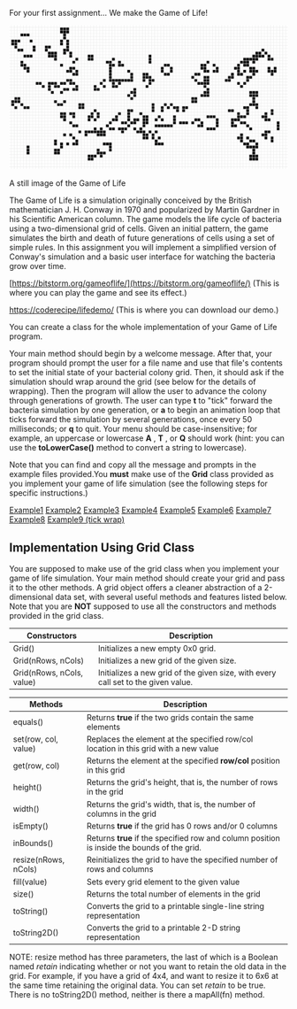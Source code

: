 For your first assignment... We make the Game of Life!

 ![](step0-1.png)

A still image of the Game of Life

The Game of Life is a simulation originally conceived by the British mathematician J. H. Conway in 1970 and popularized by Martin Gardner in his Scientific American column. The game models the life cycle of bacteria using a two-dimensional grid of cells. Given an initial pattern, the game simulates the birth and death of future generations of cells using a set of simple rules. In this assignment you will implement a simplified version of Conway&#39;s simulation and a basic user interface for watching the bacteria grow over time.

[https://bitstorm.org/gameoflife/](https://bitstorm.org/gameoflife/) (This is where you can play the game and see its effect.)

[https://coderecipe/lifedemo/](https://coderecipe/lifedemo/) (This is where you can download our demo.)

You can create a class for the whole implementation of your Game of Life program.

Your main method should begin by a welcome message. After that, your program should prompt the user for a file name and use that file&#39;s contents to set the initial state of your bacterial colony grid. Then, it should ask if the simulation should wrap around the grid (see below for the details of wrapping). Then the program will allow the user to advance the colony through generations of growth. The user can type **t** to &quot;tick&quot; forward the bacteria simulation by one generation, or **a** to begin an animation loop that ticks forward the simulation by several generations, once every 50 milliseconds; or **q** to quit. Your menu should be case-insensitive; for example, an uppercase or lowercase **A** , **T** , or **Q** should work (hint: you can use the **toLowerCase()** method to convert a string to lowercase).

Note that you can find and copy all the message and prompts in the example files provided.You **must** make use of the **Grid** class provided as you implement your game of life simulation (see the following steps for specific instructions.)

[Example1](http://web.stanford.edu/class/archive/cs/cs106b/cs106b.1186/assnFiles/life/output/expected-output-1.txt)
[Example2](http://web.stanford.edu/class/archive/cs/cs106b/cs106b.1186/assnFiles/life/output/expected-output-2.txt)
[Example3](http://web.stanford.edu/class/archive/cs/cs106b/cs106b.1186/assnFiles/life/output/expected-output-3.txt)
[Example4](http://web.stanford.edu/class/archive/cs/cs106b/cs106b.1186/assnFiles/life/output/expected-output-4.txt)
[Example5](http://web.stanford.edu/class/archive/cs/cs106b/cs106b.1186/assnFiles/life/output/expected-output-5.txt)
[Example6](http://web.stanford.edu/class/archive/cs/cs106b/cs106b.1186/assnFiles/life/output/expected-output-6.txt)
[Example7](http://web.stanford.edu/class/archive/cs/cs106b/cs106b.1186/assnFiles/life/output/expected-output-7.txt)
[Example8](http://web.stanford.edu/class/archive/cs/cs106b/cs106b.1186/assnFiles/life/output/expected-output-8.txt)
[Example9 (tick wrap)](http://web.stanford.edu/class/archive/cs/cs106b/cs106b.1186/assnFiles/life/output/expected-output-9.txt)


## Implementation Using Grid Class

You are supposed to make use of the grid class when you implement your game of life simulation. Your main method should create your grid and pass it to the other methods. A grid object offers a cleaner abstraction of a 2-dimensional data set, with several useful methods and features listed below. Note that you are **NOT** supposed to use all the constructors and methods provided in the grid class.

| Constructors | Description   |
| --- | --- |
| Grid() | Initializes a new empty 0x0 grid. |
| Grid(nRows, nCols) | Initializes a new grid of the given size. |
| Grid(nRows, nCols, value) | Initializes a new grid of the given size, with every call set to the given value. |

| Methods | Description |
| --- | --- |
| equals() | Returns **true** if the two grids contain the same elements |
| set(row, col, value) | Replaces the element at the specified row/col location in this grid with a new value |
| get(row, col) | Returns the element at the specified **row/col** position in this grid |
| height() | Returns the grid&#39;s height, that is, the number of rows in the grid |
| width() | Returns the grid&#39;s width, that is, the number of columns in the grid |
| isEmpty() | Returns **true** if the grid has 0 rows and/or 0 columns |
| inBounds() | Returns **true** if the specified row and column position is inside the bounds of the grid. |
| resize(nRows, nCols) | Reinitializes the grid to have the specified number of rows and columns |
| fill(value) | Sets every grid element to the given value |
| size() | Returns the total number of elements in the grid |
| toString() | Converts the grid to a printable single-line string representation |
| toString2D() | Converts the grid to a printable 2-D string representation |

NOTE: resize method has three parameters, the last of which is a Boolean named _retain_ indicating whether or not you want to retain the old data in the grid. For example, if you have a grid of 4x4, and want to resize it to 6x6 at the same time retaining the original data. You can set _retain_ to be true. There is no toString2D() method, neither is there a mapAll(fn) method.
